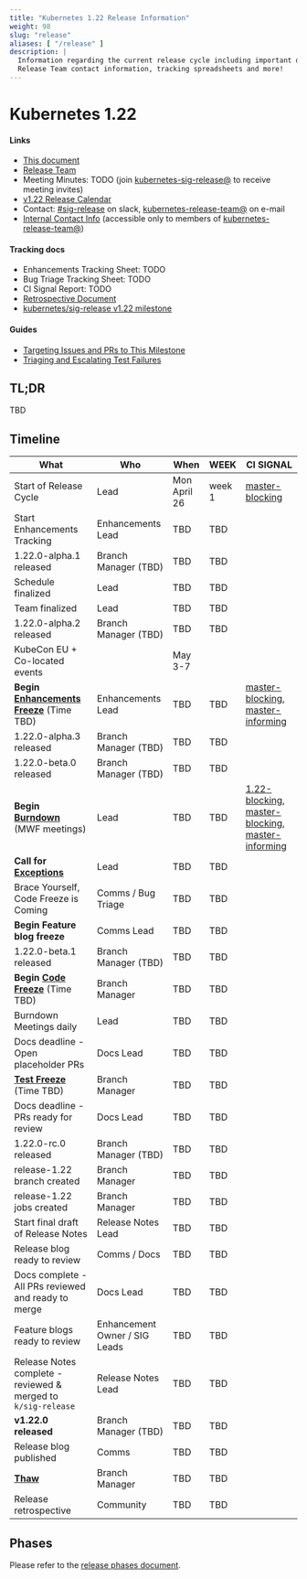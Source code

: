 ```yaml
---
title: "Kubernetes 1.22 Release Information"
weight: 98
slug: "release"
aliases: [ "/release" ]
description: |
  Information regarding the current release cycle including important dates,
  Release Team contact information, tracking spreadsheets and more!
---
```


# Kubernetes 1.22

#### Links

* [This document](https://git.k8s.io/sig-release/releases/release-1.22/README.md)
* [Release Team](https://github.com/kubernetes/sig-release/blob/master/releases/release-1.22/release-team.md)
* Meeting Minutes: TODO (join [kubernetes-sig-release@] to receive meeting invites)
* [v1.22 Release Calendar][k8s122-calendar]
* Contact: [#sig-release] on slack, [kubernetes-release-team@] on e-mail
* [Internal Contact Info][Internal Contact Info] (accessible only to members of [kubernetes-release-team@])

#### Tracking docs

* Enhancements Tracking Sheet: TODO
* Bug Triage Tracking Sheet: TODO
* CI Signal Report: TODO
* [Retrospective Document][Retrospective Document]
* [kubernetes/sig-release v1.22 milestone](https://github.com/kubernetes/kubernetes/milestone/50)

#### Guides

* [Targeting Issues and PRs to This Milestone](https://git.k8s.io/community/contributors/devel/sig-release/release.md)
* [Triaging and Escalating Test Failures](https://git.k8s.io/community/contributors/devel/sig-testing/testing.md#troubleshooting-a-failure)

## TL;DR

TBD

## Timeline

| **What** | **Who** | **When** | **WEEK** | **CI SIGNAL** |
|---|---|-------|---|---|
| Start of Release Cycle | Lead | Mon April 26 | week 1 | [master-blocking] |
| Start Enhancements Tracking | Enhancements Lead | TBD | TBD | |
| 1.22.0-alpha.1 released | Branch Manager (TBD) | TBD  | TBD | |
| Schedule finalized | Lead | TBD | TBD | |
| Team finalized | Lead | TBD | TBD | |
| 1.22.0-alpha.2 released | Branch Manager (TBD) | TBD | TBD | |
| KubeCon EU + Co-located events | | May 3-7 | | |
| **Begin [Enhancements Freeze]** (Time TBD) | Enhancements Lead | TBD | TBD | [master-blocking], [master-informing] |
| 1.22.0-alpha.3 released | Branch Manager (TBD) | TBD | TBD | |
| 1.22.0-beta.0 released | Branch Manager (TBD) | TBD | TBD | |
| **Begin [Burndown]** (MWF meetings) | Lead | TBD | TBD | [1.22-blocking], [master-blocking], [master-informing] |
| **Call for [Exceptions][Exception]** | Lead | TBD | TBD | |
| Brace Yourself, Code Freeze is Coming | Comms / Bug Triage | TBD | TBD | |
| **Begin Feature blog freeze** | Comms Lead | TBD | TBD | |
| 1.22.0-beta.1 released | Branch Manager (TBD) | TBD | TBD | |
| **Begin [Code Freeze]** (Time TBD) | Branch Manager | TBD | TBD | |
| Burndown Meetings daily| Lead | TBD | TBD | |
| Docs deadline - Open placeholder PRs | Docs Lead | TBD | TBD | |
| **[Test Freeze]** (Time TBD) | Branch Manager | TBD | TBD | |
| Docs deadline - PRs ready for review | Docs Lead | TBD | TBD | |
| 1.22.0-rc.0 released | Branch Manager (TBD) | TBD | TBD | |
| release-1.22 branch created | Branch Manager | TBD | TBD | |
| release-1.22 jobs created | Branch Manager | TBD | TBD | |
| Start final draft of Release Notes | Release Notes Lead | TBD | TBD | |
| Release blog ready to review | Comms / Docs | TBD | TBD | |
| Docs complete - All PRs reviewed and ready to merge | Docs Lead | TBD | TBD | |
| Feature blogs ready to review | Enhancement Owner / SIG Leads | TBD | TBD | |
| Release Notes complete - reviewed & merged to `k/sig-release` | Release Notes Lead | TBD | TBD | |
| **v1.22.0 released** | Branch Manager (TBD) | TBD | TBD | |
| Release blog published | Comms | TBD | TBD | |
| **[Thaw]** | Branch Manager | TBD | TBD | |
| Release retrospective | Community | TBD | TBD | |

## Phases

Please refer to the [release phases document](../release_phases.md).

[k8s122-calendar]: https://bit.ly/k8s-release-cal
[Internal Contact Info]: TBD
[Retrospective Document]: TBD

[Enhancements Freeze]: ../release_phases.md#enhancements-freeze
[Burndown]: ../release_phases.md#burndown
[Code Freeze]: ../release_phases.md#code-freeze
[Exception]: ../release_phases.md#exceptions
[Thaw]: ../release_phases.md#thaw
[Test Freeze]: ../release_phases.md#test-freeze

[kubernetes-release-team@]: https://groups.google.com/a/kubernetes.io/g/release-team
[kubernetes-sig-release@]: https://groups.google.com/forum/#!forum/kubernetes-sig-release
[#sig-release]: https://kubernetes.slack.com/messages/sig-release/
[kubernetes-release-calendar]: https://bit.ly/k8s-release-cal
[kubernetes/kubernetes]: https://github.com/kubernetes/kubernetes

[master-blocking]: https://testgrid.k8s.io/sig-release-master-blocking#Summary
[master-informing]: https://testgrid.k8s.io/sig-release-master-informing#Summary
[1.22-blocking]: https://testgrid.k8s.io/sig-release-1.22-blocking#Summary

[exception requests]: ../EXCEPTIONS.md
[release phases document]: ../release_phases.md
